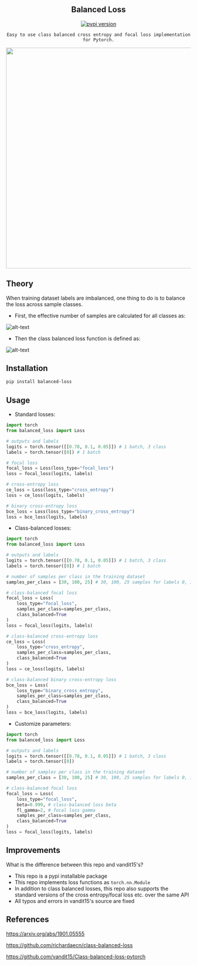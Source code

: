 <div align="center">
<h2>
    Balanced Loss
</h2>
</div>

<div align="center">
    <a href="https://badge.fury.io/py/balanced-loss"><img src="https://badge.fury.io/py/balanced-loss.svg" alt="pypi version"></a>

    Easy to use class balanced cross entropy and focal loss implementation for Pytorch.
</div>



<p align="center">
<img src="https://user-images.githubusercontent.com/34196005/180311379-1003da44-cdf9-46e8-af83-e65fbc3710cd.png" width="600">
</p>

## Theory

When training dataset labels are imbalanced, one thing to do is to balance the loss across sample classes.

- First, the effective number of samples are calculated for all classes as:

![alt-text](https://user-images.githubusercontent.com/34196005/180266195-aa2e8696-cdeb-48ed-a85f-7ffb353942a4.png)

- Then the class balanced loss function is defined as:

![alt-text](https://user-images.githubusercontent.com/34196005/180266198-e27d8cba-f5e1-49ca-9f82-d8656333e3c4.png)


## Installation

```bash
pip install balanced-loss
```

## Usage

- Standard losses:

```python
import torch
from balanced_loss import Loss

# outputs and labels
logits = torch.tensor([[0.78, 0.1, 0.05]]) # 1 batch, 3 class
labels = torch.tensor([0]) # 1 batch

# focal loss
focal_loss = Loss(loss_type="focal_loss")
loss = focal_loss(logits, labels)

# cross-entropy loss
ce_loss = Loss(loss_type="cross_entropy")
loss = ce_loss(logits, labels)

# binary cross-entropy loss
bce_loss = Loss(loss_type="binary_cross_entropy")
loss = bce_loss(logits, labels)
```

- Class-balanced losses:

```python
import torch
from balanced_loss import Loss

# outputs and labels
logits = torch.tensor([[0.78, 0.1, 0.05]]) # 1 batch, 3 class
labels = torch.tensor([0]) # 1 batch

# number of samples per class in the training dataset
samples_per_class = [30, 100, 25] # 30, 100, 25 samples for labels 0, 1 and 2, respectively

# class-balanced focal loss
focal_loss = Loss(
    loss_type="focal_loss",
    samples_per_class=samples_per_class,
    class_balanced=True
)
loss = focal_loss(logits, labels)

# class-balanced cross-entropy loss
ce_loss = Loss(
    loss_type="cross_entropy",
    samples_per_class=samples_per_class,
    class_balanced=True
)
loss = ce_loss(logits, labels)

# class-balanced binary cross-entropy loss
bce_loss = Loss(
    loss_type="binary_cross_entropy",
    samples_per_class=samples_per_class,
    class_balanced=True
)
loss = bce_loss(logits, labels)
```

- Customize parameters:

```python
import torch
from balanced_loss import Loss

# outputs and labels
logits = torch.tensor([[0.78, 0.1, 0.05]]) # 1 batch, 3 class
labels = torch.tensor([0])

# number of samples per class in the training dataset
samples_per_class = [30, 100, 25] # 30, 100, 25 samples for labels 0, 1 and 2, respectively

# class-balanced focal loss
focal_loss = Loss(
    loss_type="focal_loss",
    beta=0.999, # class-balanced loss beta
    fl_gamma=2, # focal loss gamma
    samples_per_class=samples_per_class,
    class_balanced=True
)
loss = focal_loss(logits, labels)
```

## Improvements

What is the difference between this repo and vandit15's?

- This repo is a pypi installable package
- This repo implements loss functions as `torch.nn.Module`
- In addition to class balanced losses, this repo also supports the standard versions of the cross entropy/focal loss etc. over the same API
- All typos and errors in vandit15's source are fixed

## References

https://arxiv.org/abs/1901.05555

https://github.com/richardaecn/class-balanced-loss

https://github.com/vandit15/Class-balanced-loss-pytorch